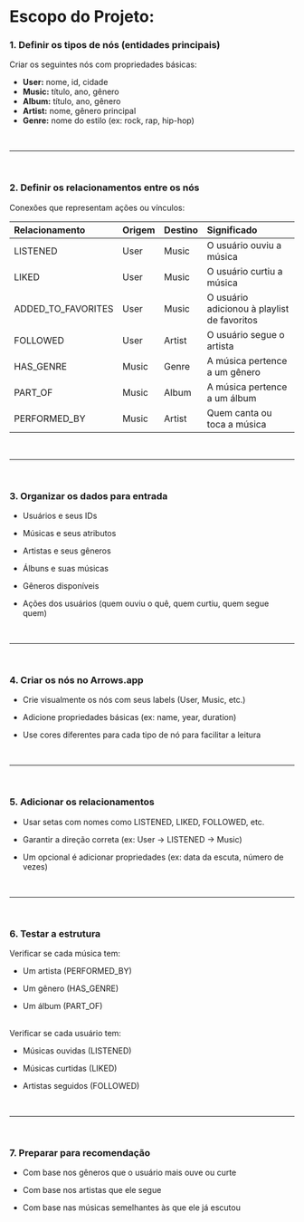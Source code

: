 <div>
  <h1>Escopo do Projeto:</h1>

  <h3>
    <strong>1. Definir os tipos de nós (entidades principais)</strong>
  </h3>
  <p>Criar os seguintes nós com propriedades básicas:</p>
  <ul>
    <li><strong>User:</strong> nome, id, cidade</li>
    <li><strong>Music:</strong> título, ano, gênero</li>
    <li><strong>Album:</strong> título, ano, gênero</li>
    <li><strong>Artist:</strong> nome, gênero principal</li>
    <li><strong>Genre:</strong> nome do estilo (ex: rock, rap, hip-hop)</li>
  </ul>
  <br />
  <hr />
  <br />
  <h3>2. Definir os relacionamentos entre os nós</h3>
  <p>Conexões que representam ações ou vínculos:</p>

| Relacionamento     | Origem | Destino | Significado                                 |
| :----------------- | :----- | :------ | :------------------------------------------ |
| LISTENED           | User   | Music   | O usuário ouviu a música                    |
| LIKED              | User   | Music   | O usuário curtiu a música                   |
| ADDED_TO_FAVORITES | User   | Music   | O usuário adicionou à playlist de favoritos |
| FOLLOWED           | User   | Artist  | O usuário segue o artista                   |
| HAS_GENRE          | Music  | Genre   | A música pertence a um gênero               |
| PART_OF            | Music  | Album   | A música pertence a um álbum                |
| PERFORMED_BY       | Music  | Artist  | Quem canta ou toca a música                 |

<br><hr><br>

<h3>3. Organizar os dados para entrada</h3>

- Usuários e seus IDs

- Músicas e seus atributos

- Artistas e seus gêneros

- Álbuns e suas músicas

- Gêneros disponíveis

- Ações dos usuários (quem ouviu o quê, quem curtiu, quem segue quem)

<br><hr><br>

<h3>4. Criar os nós no Arrows.app</h3>

- Crie visualmente os nós com seus labels (User, Music, etc.)

- Adicione propriedades básicas (ex: name, year, duration)

- Use cores diferentes para cada tipo de nó para facilitar a leitura

<br><hr><br>

<h3>5. Adicionar os relacionamentos</h3>

- Usar setas com nomes como LISTENED, LIKED, FOLLOWED, etc.

- Garantir a direção correta (ex: User → LISTENED → Music)

- Um opcional é adicionar propriedades (ex: data da escuta, número de vezes)

</div>

<br><hr><br>

<h3>6. Testar a estrutura</h3>
<p>Verificar se cada música tem:

- Um artista (PERFORMED_BY)

- Um gênero (HAS_GENRE)

- Um álbum (PART_OF)

<br>
Verificar se cada usuário tem:

- Músicas ouvidas (LISTENED)

- Músicas curtidas (LIKED)

- Artistas seguidos (FOLLOWED)

<br><hr><br>

<h3>7. Preparar para recomendação</h3>

- Com base nos gêneros que o usuário mais ouve ou curte

- Com base nos artistas que ele segue

- Com base nas músicas semelhantes às que ele já escutou
